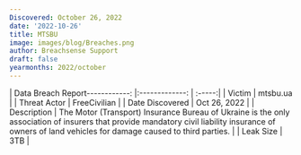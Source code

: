 ```yaml
---
Discovered: October 26, 2022
date: '2022-10-26'
title: MTSBU
image: images/blog/Breaches.png
author: Breachsense Support
draft: false
yearmonths: 2022/october
---
```


| Data Breach Report------------:     |:-------------:    | :-----:|
| Victim      | mtsbu.ua      | 
| Threat Actor      | FreeCivilian      | 
| Date Discovered      | Oct 26, 2022      | 
| Description      | The Motor (Transport) Insurance Bureau of Ukraine is the only association of insurers that provide mandatory civil liability insurance of owners of land vehicles for damage caused to third parties.      | 
| Leak Size      | 3TB      | 

